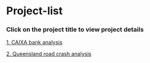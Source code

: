 # Project-list

### Click on the project title to view project details 

[1. CAIXA bank analysis](https://github.com/YadneshBapat/project_CIAXA-bank-analysis)

[2. Queensland road crash analysis](https://github.com/YadneshBapat/Project_Queensland-road-crash-analysis)
